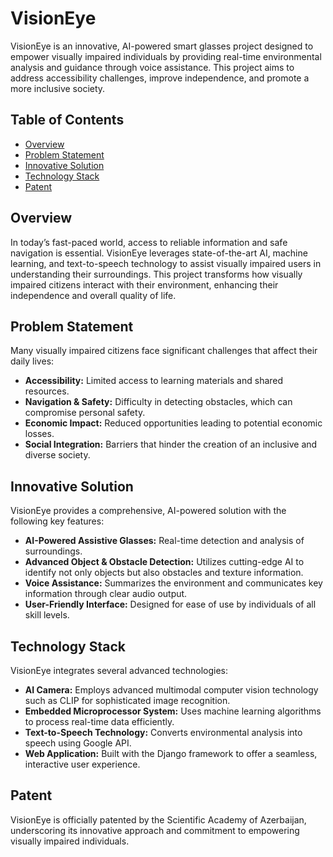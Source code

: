 # VisionEye

VisionEye is an innovative, AI-powered smart glasses project designed to empower visually impaired individuals by providing real-time environmental analysis and guidance through voice assistance. This project aims to address accessibility challenges, improve independence, and promote a more inclusive society.

## Table of Contents

- [Overview](#overview)
- [Problem Statement](#problem-statement)
- [Innovative Solution](#innovative-solution)
- [Technology Stack](#technology-stack)
- [Patent](#patent)

## Overview

In today’s fast-paced world, access to reliable information and safe navigation is essential. VisionEye leverages state-of-the-art AI, machine learning, and text-to-speech technology to assist visually impaired users in understanding their surroundings. This project transforms how visually impaired citizens interact with their environment, enhancing their independence and overall quality of life.

## Problem Statement

Many visually impaired citizens face significant challenges that affect their daily lives:

- **Accessibility:** Limited access to learning materials and shared resources.
- **Navigation & Safety:** Difficulty in detecting obstacles, which can compromise personal safety.
- **Economic Impact:** Reduced opportunities leading to potential economic losses.
- **Social Integration:** Barriers that hinder the creation of an inclusive and diverse society.

## Innovative Solution

VisionEye provides a comprehensive, AI-powered solution with the following key features:

- **AI-Powered Assistive Glasses:** Real-time detection and analysis of surroundings.
- **Advanced Object & Obstacle Detection:** Utilizes cutting-edge AI to identify not only objects but also obstacles and texture information.
- **Voice Assistance:** Summarizes the environment and communicates key information through clear audio output.
- **User-Friendly Interface:** Designed for ease of use by individuals of all skill levels.

## Technology Stack

VisionEye integrates several advanced technologies:

- **AI Camera:** Employs advanced multimodal computer vision technology such as CLIP for sophisticated image recognition.
- **Embedded Microprocessor System:** Uses machine learning algorithms to process real-time data efficiently.
- **Text-to-Speech Technology:** Converts environmental analysis into speech using Google API.
- **Web Application:** Built with the Django framework to offer a seamless, interactive user experience.

## Patent

VisionEye is officially patented by the Scientific Academy of Azerbaijan, underscoring its innovative approach and commitment to empowering visually impaired individuals.
